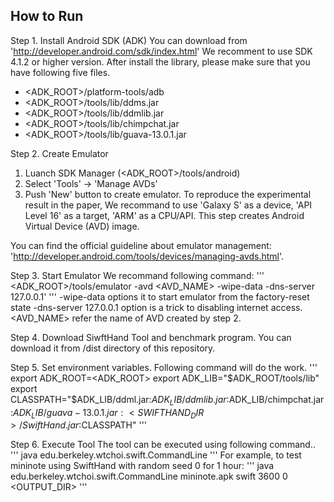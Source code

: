 How to Run 
----------

Step 1. Install Android SDK (ADK)
You can download from 'http://developer.android.com/sdk/index.html' We recomment to use SDK 4.1.2 or higher version. After install the library, please make sure that you have following five files.
 
- <ADK_ROOT>/platform-tools/adb 
- <ADK_ROOT>/tools/lib/ddms.jar
- <ADK_ROOT>/tools/lib/ddmlib.jar
- <ADK_ROOT>/tools/lib/chimpchat.jar
- <ADK_ROOT>/tools/lib/guava-13.0.1.jar



Step 2. Create Emulator
1. Luanch SDK Manager (<ADK_ROOT>/tools/android)
2. Select 'Tools' -> 'Manage AVDs'
3. Push 'New' button to create emulator.
To reproduce the experimental result in the paper, We recommand to use 'Galaxy S' as a device, 'API Level 16' as a target, 'ARM' as a CPU/API. This step creates Android Virtual Device (AVD) image. 

You can find the official guideline about emulator management:
'http://developer.android.com/tools/devices/managing-avds.html'. 


Step 3. Start Emulator
We recommand following command:
'''
<ADK_ROOT>/tools/emulator -avd <AVD_NAME> -wipe-data -dns-server 127.0.0.1'
'''
-wipe-data options it to start emulator from the factory-reset state -dns-server 127.0.0.1 option is a trick to disabling internet access. <AVD_NAME> refer the name of AVD created by step 2.

Step 4. Download SiwftHand Tool and benchmark program.
You can download it from /dist directory of this repository.

Step 5. Set environment variables. Following command will do the work.
'''
export ADK_ROOT=<ADK_ROOT>
export ADK_LIB="$ADK_ROOT/tools/lib"
export CLASSPATH="$ADK_LIB/ddml.jar:$ADK_LIB/ddmlib.jar:$ADK_LIB/chimpchat.jar:$ADK_LIB/guava-13.0.1.jar:<SWIFTHAND_DIR>/SwiftHand.jar:$CLASSPATH"
'''

Step 6. Execute Tool
The tool can be executed using following command..
'''
java edu.berkeley.wtchoi.swift.CommandLine
''' 
For example, to test mininote using SwiftHand with random seed 0 for 1 hour:
'''
java edu.berkeley.wtchoi.swift.CommandLine mininote.apk swift 3600 0 <OUTPUT_DIR> 
'''



